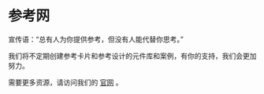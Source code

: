 # 参考网
宣传语：“总有人为你提供参考，但没有人能代替你思考。”

我们将不定期创建参考卡片和参考设计的元件库和案例，有你的支持，我们会更加努力。

需要更多资源，请访问我们的 [官网](http://refs.cn) 。
